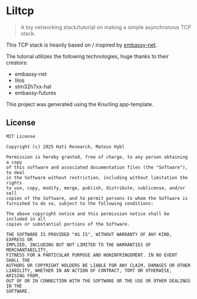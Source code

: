 # Liltcp

> A toy networking stack/tutorial on making a simple asynchronous TCP stack.

This TCP stack is heavily based on / inspired by [embassy-net](https://github.com/embassy-rs/embassy/tree/main/embassy-net).

The tutorial utilizes the following technologies, huge thanks to their creators:

* embassy-net
* lilos
* stm32h7xx-hal
* embassy-futures

This project was generated using the Knurling app-template.

## License

```license
MIT License

Copyright (c) 2025 Hati Research, Matous Hybl

Permission is hereby granted, free of charge, to any person obtaining a copy
of this software and associated documentation files (the "Software"), to deal
in the Software without restriction, including without limitation the rights
to use, copy, modify, merge, publish, distribute, sublicense, and/or sell
copies of the Software, and to permit persons to whom the Software is
furnished to do so, subject to the following conditions:

The above copyright notice and this permission notice shall be included in all
copies or substantial portions of the Software.

THE SOFTWARE IS PROVIDED "AS IS", WITHOUT WARRANTY OF ANY KIND, EXPRESS OR
IMPLIED, INCLUDING BUT NOT LIMITED TO THE WARRANTIES OF MERCHANTABILITY,
FITNESS FOR A PARTICULAR PURPOSE AND NONINFRINGEMENT. IN NO EVENT SHALL THE
AUTHORS OR COPYRIGHT HOLDERS BE LIABLE FOR ANY CLAIM, DAMAGES OR OTHER
LIABILITY, WHETHER IN AN ACTION OF CONTRACT, TORT OR OTHERWISE, ARISING FROM,
OUT OF OR IN CONNECTION WITH THE SOFTWARE OR THE USE OR OTHER DEALINGS IN THE
SOFTWARE.
```
